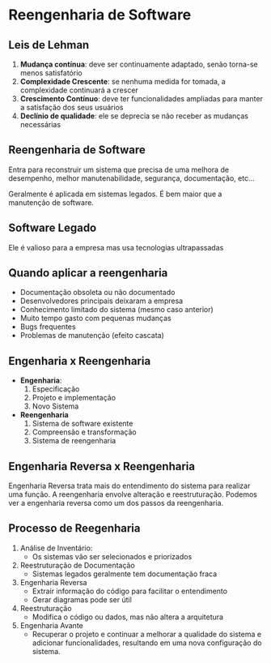 # Reengenharia de Software

## Leis de Lehman

1. **Mudança contínua**: deve ser continuamente adaptado, senão torna-se menos satisfatório
2. **Complexidade Crescente**: se nenhuma medida for tomada, a complexidade continuará a crescer
3. **Crescimento Contínuo**: deve ter funcionalidades ampliadas para manter a satisfação dos seus usuários
4. **Declínio de qualidade**: ele se deprecia se não receber as mudanças necessárias

## Reengenharia de Software

Entra para reconstruir um sistema que precisa de uma melhora de desempenho, melhor manutenabilidade, segurança, documentação, etc...

Geralmente é aplicada em sistemas legados. É bem maior que a manutenção de software.

## Software Legado

Ele é valioso para a empresa mas usa tecnologias ultrapassadas

## Quando aplicar a reengenharia

- Documentação obsoleta ou não documentado
- Desenvolvedores principais deixaram a empresa
- Conhecimento limitado do sistema (mesmo caso anterior)
- Muito tempo gasto com pequenas mudanças
- Bugs frequentes
- Problemas de manutenção (efeito cascata)

## Engenharia x Reengenharia

- **Engenharia**:
    1. Especificação
    2. Projeto e implementação
    3. Novo Sistema
- **Reengenharia**
    1. Sistema de software existente
    2. Compreensão e transformação
    3. Sistema de reengenharia

## Engenharia Reversa x Reengenharia

Engenharia Reversa trata mais do entendimento do sistema para realizar uma função. A reengenharia envolve alteração e reestruturação. Podemos ver a engenharia reversa como um dos passos da reengenharia.


## Processo de Reegenharia

1. Análise de Inventário: 
   - Os sistemas vão ser selecionados e priorizados
2. Reestruturação de Documentação
   - Sistemas legados geralmente tem documentação fraca
3. Engenharia Reversa
   - Extrair informação do código para facilitar o entendimento
   - Gerar diagramas pode ser útil
4. Reestruturação
   - Modifica o código ou dados, mas não altera a arquitetura
5. Engenharia Avante
   - Recuperar o projeto e continuar a melhorar a qualidade do sistema e adicionar funcionalidades, resultando em uma nova configuração do sistema.


